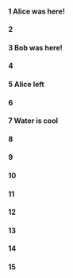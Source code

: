 #### 1 Alice was here!
#### 2
#### 3 Bob was here!
#### 4
#### 5 Alice left
#### 6
#### 7 Water is cool
#### 8
#### 9
#### 10
#### 11
#### 12
#### 13
#### 14
#### 15
